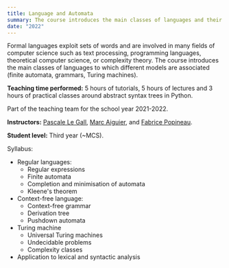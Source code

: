 ```yaml
---
title: Language and Automata
summary: The course introduces the main classes of languages and their related automata. 
date: "2022"
---
```


Formal languages exploit sets of words and are involved in many fields of computer science such as text processing, programming languages, theoretical computer science, or complexity theory. The course introduces the main classes of languages to which different models are associated (finite automata, grammars, Turing machines).

**Teaching time performed:** 5 hours of tutorials, 5 hours of lectures and 3 hours of practical classes around abstract syntax trees in Python.

Part of the teaching team for the school year 2021-2022.

**Instructors:** [Pascale Le Gall](https://research.centralesupelec.fr/pascale.legall/), [Marc Aiguier](http://perso.ecp.fr/~aiguierm/), and [Fabrice Popineau](https://fabrice.popineau.net/).

**Student level:** Third year (~MCS).

Syllabus:

* Regular languages:
    * Regular expressions
    * Finite automata
    * Completion and minimisation of automata
    * Kleene's theorem
* Context-free language:
    * Context-free grammar
    * Derivation tree
    * Pushdown automata
* Turing machine
    * Universal Turing machines
    * Undecidable problems
    * Complexity classes
* Application to lexical and syntactic analysis
